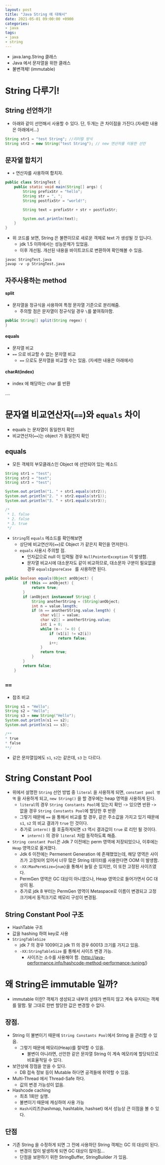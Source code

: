 ```yaml
---
layout: post
title: "Java String 에 대해서"
date: 2021-05-01 09:00:00 +0900
categories:
- java
tags:
- java
- string
---
```


- java.lang.String 클래스
- Java 에서 문자열을 위한 클래스
- 불변객체! (immutable)

# String 다루기!
## String 선언하기!
- 아래와 같이 선언해서 사용할 수 있다. 단, 두개는 큰 차이점을 가진다.(자세한 내용은 아래에서...)
```java
String str1 = "test String"; //리터럴 방식
String str2 = new String("test String"); // new 연산자를 이용한 선언
```

## 문자열 합치기
- `+` 연산자를 사용하여 합치자.
```java
public class StringTest {
	public static void main(String[] args) {
		String prefixStr = "hello";
		String str = ", ";
		String postfixStr = "world!";

		String text = prefixStr + str + postfixStr;

		System.out.println(text);
	}
}
```

- 위 코드를 보면, String 은 불편이므로 새로운 객체로 text 가 생성될 것 입니다.
    - jdk 1.5 이하에서는 성능문제가 있었음.
    - 이후 개선됨. 개선된 내용을 바이트코드로 변환하여 확인해볼 수 있음.
```
javac StringTest.java
javap -v -p StringTest.java
```

## 자주사용하는 method
#### split
- 문자열을 정규식을 사용하여 특정 문자열 기준으로 분리해줌.
    - 주의할 점은 문자열이 정규식일 경우 `\`를 붙여줘야함.

```java
public String[] split(String regex) {
}
```

#### equals
- 문자열 비교
- `==` 으로 비교할 수 없는 문자열 비교
    - `==` 으로도 문자열을 비교할 수는 있음. (자세한 내용은 아래에서)

#### charAt(index)
- index 에 해당하는 char 를 반환

....

# 문자열 비교연산자(`==`)와 `equals` 차이
- equals 는 문자열이 동일한지 확인
- 비교연산자(`==`)는 object 가 동일한지 확인

## equals
- 모든 객체의 부모클래스인 Object 에 선언되어 있는 메소드

```java
String str1 = "test";
String str2 = "text";
String str3 = "test";

System.out.println("1. " + str1.equals(str2));
System.out.println("2. " + str2.equals(str1));
System.out.println("3. " + str1.equals(str3));

/*
 * 1. false
 * 2. false
 * 3. true
 */
```

- `String`의 `equals` 메소드를 확인해보면
    - 상단에 비교연산자(`==`)로 Object 가 같은지 확인을 먼저한다.
    - `equals` 사용시 주의할 점.
        - 인자값으로 null 이 입력될 경우 `NullPointerException` 이 발생함.
        - 문자열 비교시에 대소문자도 같이 비교하므로, 대소문자 구분이 필요없을 경우 `equalsIgnoreCase ` 를  사용하면 된다.

```java
public boolean equals(Object anObject) {
        if (this == anObject) {
            return true;
        }
        if (anObject instanceof String) {
            String anotherString = (String)anObject;
            int n = value.length;
            if (n == anotherString.value.length) {
                char v1[] = value;
                char v2[] = anotherString.value;
                int i = 0;
                while (n-- != 0) {
                    if (v1[i] != v2[i])
                        return false;
                    i++;
                }
                return true;
            }
        }
        return false;
    }
```

## `==`
- 참조 비교

```java
String s1 = "Hello";
String s2 = "Hello";
String s3 = new String("Hello");
System.out.println(s1 == s2);
System.out.println(s1 == s3);

/**
* true
* false
**/
```

- 같은 문자열임에도 `s1`, `s2`는 같은데, `s3` 는 다르다.

# String Constant Pool
- 위에서 설명한 `String` 선언 방법 중 `literal` 을 사용하게 되면, `constant pool 영역` 을 사용하게 되고, `new String()` 을 할 경우에는 heap 영역을 사용하게 된다.
    - `literal`의 경우 `String Constants Pool`에 있는지 확인 -> 있으면 반환 -> 없을 경우 `String Constants Pool`에 할당한 후 반환
    - 그렇기 때문에 `==` 을 통해서 비교를 할 경우, 같은 주소값을 가지고 있기 때문에 `s1`, `s2` 의 비교 결과가 `true` 인 것이다.
    - 추가로 `intern()` 를 호출하게되면 `s3` 역시 결과값이 `true` 로 리턴 될 것이다.
        - `intern()` 의 경우 `literal` 처럼 동작하도록 해줌.
- `String constant Pool`은 Jdk 7 이전에는 perm 영역에 저장되었으나, 이후에는 `Heap` 영역으로 옮겨졌다.
    - Jdk 6 이전에는 Permenent Generation 에 존재했었는데, 해당 영역은 사이즈가 고정되어 있어서 너무 많은 String 데이터를 사용한다면 OOM 이 발생함.
    -  `-XX:MaxPermSize={num}`을 통해서 늘릴 순 있지만, 이 또한 고정된 사이즈였다.
    - PermGen 영역은 GC 대상이 아니였으나, Heap 영역으로 들어가면서 GC 대상이 됨.
    - 추가로 jdk 8 부터는 PermGen 영역이 Metaspace로 이름이 변경되고 고정크기에서 동적크기로 메모리 구성이 변경됨.

## String Constant Pool 구조
- HashTable 구조
- 값을 hashing 하여 key로 사용
- `StringTableSize`
    - jdk 7 의 경우 1009이고 jdk 11 의 경우 60013 크기를 가지고 있음.
    - `-XX:StringTableSize` 를 통해서 사이즈 변경 가능.
        - 사이즈는 소수를 사용해야 함. (http://java-performance.info/hashcode-method-performance-tuning/)

# 왜 String은 immutable 일까?
- immutable 이란? 객체가 생성되고 내부의 상태가 변하지 않고 계속 유지되는 객체를 말함. 말 그대로 한번 할당한 값은 변경할 수 없다.

## 장점.
- String 이 불변이기 때문에 `String Constants Pool`에서 String 을 관리할 수 있음.
    - 그렇기 때문에 메모리(Heap)를 절약할 수 있음.
        - 불변이 아니라면, 선언한 같은 문자열 String 이 계속 메모리에 할당되므로 비효율적일 수 있다.
- 보안상에 장점을 얻을 수 있다.
    - DB 접속 정보 등이 Mutable 하다면 공격들에 취약할 수 있음.
- Multi-Thread 에서 Thread-Safe 하다.
    - 값의 변경 가능성이 없음.
- Hashcode caching
    - 최초 1회만 실행.
    - 불변이기 때문에 캐싱하여 사용 가능
    - `Hash`시리즈(hashmap, hashtable, hashset) 에서 성능상 큰 이점을 볼 수 있다.

## 단점
- 기존 String 을 수정하게 되면 그 전에 사용하던 String 객체는 GC 의 대상이 된다.
    - 변경이 많이 발생하게 되면 GC 대상이 많아짐...
    - 단점을 보완하기 위한 StringBuffer, StringBuilder 가 있음.
